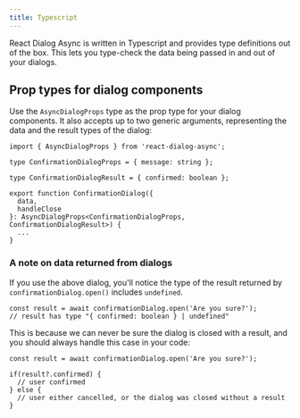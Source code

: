 ```yaml
---
title: Typescript
---
```


React Dialog Async is written in Typescript and provides type definitions out of the box.
This lets you type-check the data being passed in and out of your dialogs.

## Prop types for dialog components
Use the `AsyncDialogProps` type as the prop type for your dialog components.
It also accepts up to two generic arguments, representing the data and the result types of the dialog:

```tsx
import { AsyncDialogProps } from 'react-dialog-async';

type ConfirmationDialogProps = { message: string }; 

type ConfirmationDialogResult = { confirmed: boolean };

export function ConfirmationDialog({
  data, 
  handleClose 
}: AsyncDialogProps<ConfirmationDialogProps, ConfirmationDialogResult>) {
  ...
}
```

### A note on data returned from dialogs
If you use the above dialog, you'll notice the type of the result returned by `confirmationDialog.open()` includes `undefined`.

```tsx {1}
const result = await confirmationDialog.open('Are you sure?');
// result has type "{ confirmed: boolean } | undefined"
```
This is because we can never be sure the dialog is closed with a result, and you should always handle this case in your code:

```tsx
const result = await confirmationDialog.open('Are you sure?');

if(result?.confirmed) {
  // user confirmed
} else {
  // user either cancelled, or the dialog was closed without a result
}
```



